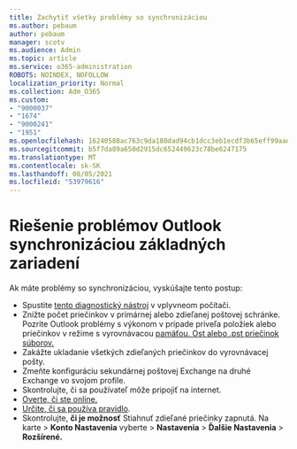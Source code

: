 ```yaml
---
title: Zachytiť všetky problémy so synchronizáciou
ms.author: pebaum
author: pebaum
manager: scotv
ms.audience: Admin
ms.topic: article
ms.service: o365-administration
ROBOTS: NOINDEX, NOFOLLOW
localization_priority: Normal
ms.collection: Adm_O365
ms.custom:
- "9000037"
- "1674"
- "9000241"
- "1951"
ms.openlocfilehash: 16240588ac763c9da180dad94cb1dcc3eb1ecdf3b65eff99aadf478331b91d59
ms.sourcegitcommit: b5f7da89a650d2915dc652449623c78be6247175
ms.translationtype: MT
ms.contentlocale: sk-SK
ms.lasthandoff: 08/05/2021
ms.locfileid: "53979616"
---
```

# <a name="basic-outlook-sync-troubleshooting"></a>Riešenie problémov Outlook synchronizáciou základných zariadení

Ak máte problémy so synchronizáciou, vyskúšajte tento postup:

- Spustite [tento diagnostický nástroj](https://aka.ms/sara-outlooksendreceive) v vplyvneom počítači.
- Znížte počet priečinkov v primárnej alebo zdieľanej poštovej schránke. Pozrite Outlook problémy s výkonom v prípade priveľa položiek alebo priečinkov v režime s vyrovnávacou [pamäťou. Ost alebo .pst priečinok súborov.](https://support.microsoft.com/help/2768656/outlook-performance-issues-when-there-are-too-many-items-or-folders-in)
- Zakážte ukladanie všetkých zdieľaných priečinkov do vyrovnávacej pošty.
- Zmeňte konfiguráciu sekundárnej poštovej Exchange na druhé Exchange vo svojom profile.
- Skontrolujte, či sa používateľ môže pripojiť na internet. 
- [Overte, či ste online.](https://support.office.com/article/2460e4a8-16c7-47fc-b204-b1549275aac9)
- [Určite, či sa používa pravidlo](https://support.office.com/article/C24F5DEA-9465-4DF4-AD17-A50704D66C59).
- Skontrolujte, **či je možnosť** Stiahnuť zdieľané priečinky zapnutá. Na karte  >  **Konto Nastavenia** vyberte  >  **Nastavenia**  >  **Ďalšie Nastavenia**  >  **Rozšírené.**
